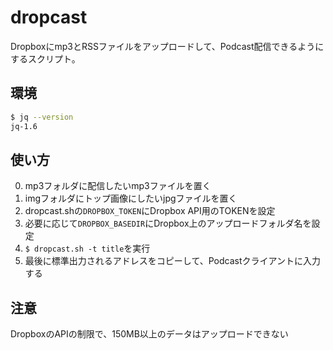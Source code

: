 # dropcast
Dropboxにmp3とRSSファイルをアップロードして、Podcast配信できるようにするスクリプト。

## 環境
```bash
$ jq --version
jq-1.6
```

## 使い方
0. mp3フォルダに配信したいmp3ファイルを置く
0. imgフォルダにトップ画像にしたいjpgファイルを置く
0. dropcast.shの`DROPBOX_TOKEN`にDropbox API用のTOKENを設定
0. 必要に応じて`DROPBOX_BASEDIR`にDropbox上のアップロードフォルダ名を設定
0. `$ dropcast.sh -t title`を実行
0. 最後に標準出力されるアドレスをコピーして、Podcastクライアントに入力する

## 注意
DropboxのAPIの制限で、150MB以上のデータはアップロードできない
